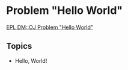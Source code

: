 # Problem "Hello World"
[EPL DM::OJ Problem "Hello World"](https://oj.epl.tw/problem/w01p001)

## Topics
- Hello, World!